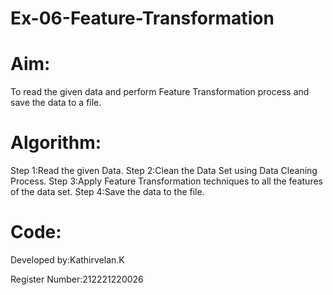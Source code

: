 # Ex-06-Feature-Transformation

# Aim:
   To read the given data and perform Feature Transformation process and save the data to a file.
   
# Algorithm:
   Step 1:Read the given Data.
   Step 2:Clean the Data Set using Data Cleaning Process.
   Step 3:Apply Feature Transformation techniques to all the features of the data set.
   Step 4:Save the data to the file.
   
# Code:
 
 Developed by:Kathirvelan.K
 
 Register Number:212221220026
 
 ```
 ```
 
